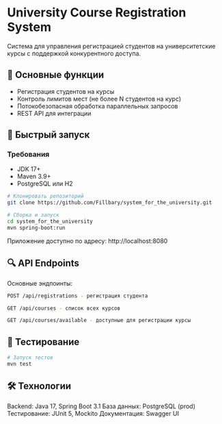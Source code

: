 # University Course Registration System

Система для управления регистрацией студентов на университетские курсы с поддержкой конкурентного доступа.

## 📌 Основные функции
- Регистрация студентов на курсы
- Контроль лимитов мест (не более N студентов на курс)
- Потокобезопасная обработка параллельных запросов
- REST API для интеграции

## 🚀 Быстрый запуск

### Требования
- JDK 17+
- Maven 3.9+
- PostgreSQL или H2

```bash
# Клонировать репозиторий
git clone https://github.com/Fillbary/system_for_the_university.git

# Сборка и запуск
cd system_for_the_university
mvn spring-boot:run
```
Приложение доступно по адресу:
http://localhost:8080

## 🔍 API Endpoints

Основные эндпоинты:
``` bash
POST /api/registrations - регистрация студента

GET /api/courses - список всех курсов

GET /api/courses/available - доступные для регистрации курсы
```
## 🧪 Тестирование

```bash
# Запуск тестов
mvn test
```
## 🛠 Технологии

Backend: Java 17, Spring Boot 3.1
База данных: PostgreSQL (prod)
Тестирование: JUnit 5, Mockito
Документация: Swagger UI
